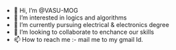 - 👋 Hi, I’m @VASU-MOG
- 👀 I’m interested in logics and algorithms
- 🌱 I’m currently pursuing electrical & electronics degree
- 💞️ I’m looking to collaborate to enchance our skills
- 📫 How to reach me :- mail me to my gmail Id.

<!---
VASU-MOG/VASU-MOG is a ✨ special ✨ repository because its `README.md` (this file) appears on your GitHub profile.
You can click the Preview link to take a look at your changes.
--->
